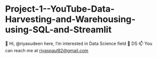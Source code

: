# Project-1--YouTube-Data-Harvesting-and-Warehousing-using-SQL-and-Streamlit
👋 Hi, @riyasudeen here, I’m interested in Data Science field 🌱 DS 📫 You can reach me at riyaspaul82@gmail.com
